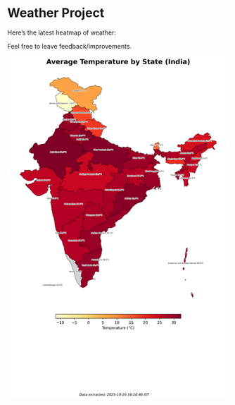 # Weather Project

Here’s the latest heatmap of weather:

Feel free to leave feedback/improvements.

![India Heatmap](docs/assets/india_heatmap.png?v=FDFAB0)
